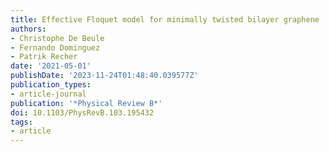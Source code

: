 ```yaml
---
title: Effective Floquet model for minimally twisted bilayer graphene
authors:
- Christophe De Beule
- Fernando Dominguez
- Patrik Recher
date: '2021-05-01'
publishDate: '2023-11-24T01:48:40.039577Z'
publication_types:
- article-journal
publication: '*Physical Review B*'
doi: 10.1103/PhysRevB.103.195432
tags:
- article
---
```

